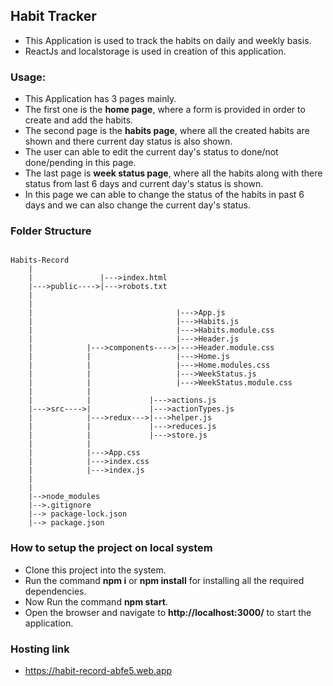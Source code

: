 ## Habit Tracker

- This Application is used to track the habits on daily and weekly basis.
- ReactJs and localstorage is used in creation of this application.

### Usage:

- This Application has 3 pages mainly.
- The first one is the **home page**, where a form is provided in order to create and add the habits.
- The second page is the **habits page**, where all the created habits are shown and there current day status is also shown.
- The user can able to edit the current day's status to done/not done/pending in this page.
- The last page is **week status page**, where all the habits along with there status from last 6 days and current day's status is shown.
- In this page we can able to change the status of the habits in past 6 days and we can also change the current day's status.

### Folder Structure

```

Habits-Record
    |
    |               |--->index.html
    |--->public---->|--->robots.txt
    |
    |
    |                                |--->App.js
    |                                |--->Habits.js
    |                                |--->Habits.module.css
    |                                |--->Header.js
    |            |--->components---->|--->Header.module.css
    |            |                   |--->Home.js
    |            |                   |--->Home.modules.css
    |            |                   |--->WeekStatus.js
    |            |                   |--->WeekStatus.module.css
    |            |
    |            |             |--->actions.js
    |--->src---->|             |--->actionTypes.js
    |            |--->redux--->|--->helper.js
    |            |             |--->reduces.js
    |            |             |--->store.js
    |            |
    |            |--->App.css
    |            |--->index.css
    |            |--->index.js
    |
    |
    |-->node_modules
    |-->.gitignore
    |--> package-lock.json
    |--> package.json

```

### How to setup the project on local system

- Clone this project into the system.
- Run the command **npm i** or **npm install** for installing all the required dependencies.
- Now Run the command **npm start**.
- Open the browser and navigate to **http://localhost:3000/** to start the application.

### Hosting link

- https://habit-record-abfe5.web.app
